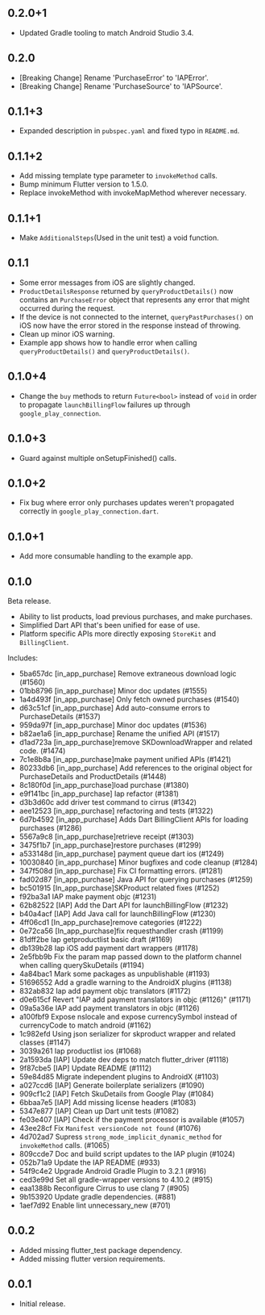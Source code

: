 ## 0.2.0+1

* Updated Gradle tooling to match Android Studio 3.4.

## 0.2.0

* [Breaking Change] Rename 'PurchaseError' to 'IAPError'.
* [Breaking Change] Rename 'PurchaseSource' to 'IAPSource'.

## 0.1.1+3

* Expanded description in `pubspec.yaml` and fixed typo in `README.md`.

## 0.1.1+2

* Add missing template type parameter to `invokeMethod` calls.
* Bump minimum Flutter version to 1.5.0.
* Replace invokeMethod with invokeMapMethod wherever necessary.

## 0.1.1+1

* Make `AdditionalSteps`(Used in the unit test) a void function.

## 0.1.1

* Some error messages from iOS are slightly changed.
* `ProductDetailsResponse` returned by `queryProductDetails()` now contains an `PurchaseError` object that represents any error that might occurred during the request.
* If the device is not connected to the internet, `queryPastPurchases()` on iOS now have the error stored in the response instead of throwing.
* Clean up minor iOS warning.
* Example app shows how to handle error when calling `queryProductDetails()` and `queryProductDetails()`.

## 0.1.0+4

* Change the `buy` methods to return `Future<bool>` instead of `void` in order
  to propagate `launchBillingFlow` failures up through `google_play_connection`.

## 0.1.0+3

* Guard against multiple onSetupFinished() calls.

## 0.1.0+2

* Fix bug where error only purchases updates weren't propagated correctly in
  `google_play_connection.dart`.

## 0.1.0+1

* Add more consumable handling to the example app.

## 0.1.0

Beta release.

* Ability to list products, load previous purchases, and make purchases.
* Simplified Dart API that's been unified for ease of use.
* Platform specific APIs more directly exposing `StoreKit` and `BillingClient`.

Includes:

* 5ba657dc [in_app_purchase] Remove extraneous download logic (#1560)
* 01bb8796 [in_app_purchase] Minor doc updates (#1555)
* 1a4d493f [in_app_purchase] Only fetch owned purchases (#1540)
* d63c51cf [in_app_purchase] Add auto-consume errors to PurchaseDetails (#1537)
* 959da97f [in_app_purchase] Minor doc updates (#1536)
* b82ae1a6 [in_app_purchase] Rename the unified API (#1517)
* d1ad723a [in_app_purchase]remove SKDownloadWrapper and related code. (#1474)
* 7c1e8b8a [in_app_purchase]make payment unified APIs (#1421)
* 80233db6 [in_app_purchase] Add references to the original object for PurchaseDetails and ProductDetails (#1448)
* 8c180f0d [in_app_purchase]load purchase (#1380)
* e9f141bc [in_app_purchase] Iap refactor (#1381)
* d3b3d60c add driver test command to cirrus (#1342)
* aee12523 [in_app_purchase] refactoring and tests (#1322)
* 6d7b4592 [in_app_purchase] Adds Dart BillingClient APIs for loading purchases (#1286)
* 5567a9c8 [in_app_purchase]retrieve receipt (#1303)
* 3475f1b7 [in_app_purchase]restore purchases (#1299)
* a533148d [in_app_purchase] payment queue dart ios (#1249)
* 10030840 [in_app_purchase] Minor bugfixes and code cleanup (#1284)
* 347f508d [in_app_purchase] Fix CI formatting errors. (#1281)
* fad02d87 [in_app_purchase] Java API for querying purchases (#1259)
* bc501915 [In_app_purchase]SKProduct related fixes (#1252)
* f92ba3a1 IAP make payment objc (#1231)
* 62b82522 [IAP] Add the Dart API for launchBillingFlow (#1232)
* b40a4acf [IAP] Add Java call for launchBillingFlow (#1230)
* 4ff06cd1 [In_app_purchase]remove categories (#1222)
* 0e72ca56 [In_app_purchase]fix requesthandler crash (#1199)
* 81dff2be Iap getproductlist basic draft (#1169)
* db139b28 Iap iOS add payment dart wrappers (#1178)
* 2e5fbb9b Fix the param map passed down to the platform channel when calling querySkuDetails (#1194)
* 4a84bac1 Mark some packages as unpublishable (#1193)
* 51696552 Add a gradle warning to the AndroidX plugins (#1138)
* 832ab832 Iap add payment objc translators (#1172)
* d0e615cf Revert "IAP add payment translators in objc (#1126)" (#1171)
* 09a5a36e IAP add payment translators in objc (#1126)
* a100fbf9 Expose nslocale and expose currencySymbol instead of currencyCode to match android (#1162)
* 1c982efd Using json serializer for skproduct wrapper and related classes (#1147)
* 3039a261 Iap productlist ios (#1068)
* 2a1593da [IAP] Update dev deps to match flutter_driver (#1118)
* 9f87cbe5 [IAP] Update README (#1112)
* 59e84d85 Migrate independent plugins to AndroidX (#1103)
* a027ccd6 [IAP] Generate boilerplate serializers (#1090)
* 909cf1c2 [IAP] Fetch SkuDetails from Google Play (#1084)
* 6bbaa7e5 [IAP] Add missing license headers (#1083)
* 5347e877 [IAP] Clean up Dart unit tests (#1082)
* fe03e407 [IAP] Check if the payment processor is available (#1057)
* 43ee28cf Fix `Manifest versionCode not found` (#1076)
* 4d702ad7 Supress `strong_mode_implicit_dynamic_method` for `invokeMethod` calls. (#1065)
* 809ccde7 Doc and build script updates to the IAP plugin (#1024)
* 052b71a9 Update the IAP README (#933)
* 54f9c4e2 Upgrade Android Gradle Plugin to 3.2.1 (#916)
* ced3e99d Set all gradle-wrapper versions to 4.10.2 (#915)
* eaa1388b Reconfigure Cirrus to use clang 7 (#905)
* 9b153920 Update gradle dependencies. (#881)
* 1aef7d92 Enable lint unnecessary_new (#701)

## 0.0.2

* Added missing flutter_test package dependency.
* Added missing flutter version requirements.

## 0.0.1

* Initial release.
